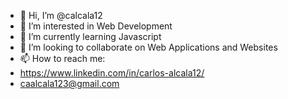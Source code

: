 - 👋 Hi, I’m @calcala12
- 👀 I’m interested in Web Development 
- 🌱 I’m currently learning Javascript 
- 💞️ I’m looking to collaborate on Web Applications and Websites 
- 📫 How to reach me:
- https://www.linkedin.com/in/carlos-alcala12/
- caalcala123@gmail.com

<!---
calcala12/calcala12 is a ✨ special ✨ repository because its `README.md` (this file) appears on your GitHub profile.
You can click the Preview link to take a look at your changes.
--->
